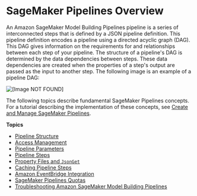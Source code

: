 # SageMaker Pipelines Overview<a name="pipelines-sdk"></a>

 An Amazon SageMaker Model Building Pipelines pipeline is a series of interconnected steps that is defined by a JSON pipeline definition\. This pipeline definition encodes a pipeline using a directed acyclic graph \(DAG\)\. This DAG gives information on the requirements for and relationships between each step of your pipeline\. The structure of a pipeline's DAG is determined by the data dependencies between steps\. These data dependencies are created when the properties of a step's output are passed as the input to another step\. The following image is an example of a pipeline DAG:

![\[Image NOT FOUND\]](http://docs.aws.amazon.com/sagemaker/latest/dg/images/pipeline-full.png)

The following topics describe fundamental SageMaker Pipelines concepts\. For a tutorial describing the implementation of these concepts, see [Create and Manage SageMaker Pipelines](pipelines-build.md)\.

**Topics**
+ [Pipeline Structure](build-and-manage-pipeline.md)
+ [Access Management](build-and-manage-access.md)
+ [Pipeline Parameters](build-and-manage-parameters.md)
+ [Pipeline Steps](build-and-manage-steps.md)
+ [Property Files and `JsonGet`](build-and-manage-propertyfile.md)
+ [Caching Pipeline Steps](pipelines-caching.md)
+ [Amazon EventBridge Integration](pipeline-eventbridge.md)
+ [SageMaker Pipelines Quotas](pipelines-quotas.md)
+ [Troubleshooting Amazon SageMaker Model Building Pipelines](pipelines-troubleshooting.md)